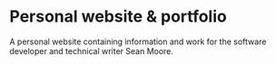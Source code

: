 # Personal website & portfolio

A personal website containing information and work for the software developer and technical writer Sean Moore.